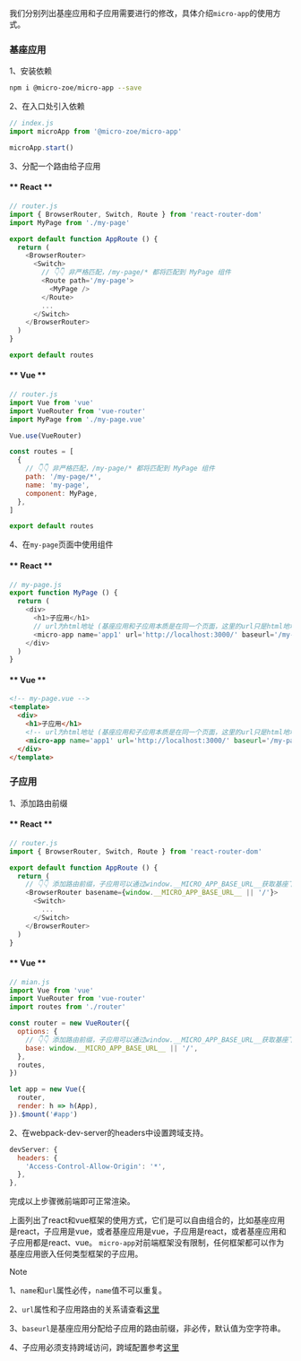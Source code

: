 我们分别列出基座应用和子应用需要进行的修改，具体介绍`micro-app`的使用方式。

### 基座应用

1、安装依赖
```bash
npm i @micro-zoe/micro-app --save
```

2、在入口处引入依赖
```js
// index.js
import microApp from '@micro-zoe/micro-app'

microApp.start()
```

3、分配一个路由给子应用
<!-- tabs:start -->

#### ** React **
```js
// router.js
import { BrowserRouter, Switch, Route } from 'react-router-dom'
import MyPage from './my-page'

export default function AppRoute () {
  return (
    <BrowserRouter>
      <Switch>
        // 👇👇 非严格匹配，/my-page/* 都将匹配到 MyPage 组件
        <Route path='/my-page'>
          <MyPage />
        </Route>
        ...
      </Switch>
    </BrowserRouter>
  )
}

export default routes
```

#### ** Vue **

```js
// router.js
import Vue from 'vue'
import VueRouter from 'vue-router'
import MyPage from './my-page.vue'

Vue.use(VueRouter)

const routes = [
  {
    // 👇👇 非严格匹配，/my-page/* 都将匹配到 MyPage 组件
    path: '/my-page/*', 
    name: 'my-page',
    component: MyPage,
  },
]

export default routes
```
<!-- tabs:end -->

4、在`my-page`页面中使用组件
<!-- tabs:start -->

#### ** React **
```js
// my-page.js
export function MyPage () {
  return (
    <div>
      <h1>子应用</h1>
      // url为html地址 (基座应用和子应用本质是在同一个页面，这里的url只是html地址，子应用的路由还是基于浏览器地址的)
      <micro-app name='app1' url='http://localhost:3000/' baseurl='/my-page'></micro-app>
    </div>
  )
}
```

#### ** Vue **
```html
<!-- my-page.vue -->
<template>
  <div>
    <h1>子应用</h1>
    <!-- url为html地址 (基座应用和子应用本质是在同一个页面，这里的url只是html地址，子应用的路由还是基于浏览器地址的) -->
    <micro-app name='app1' url='http://localhost:3000/' baseurl='/my-page'></micro-app>
  </div>
</template>
```
<!-- tabs:end -->

### 子应用

1、添加路由前缀

<!-- tabs:start -->

#### ** React **
```js
// router.js
import { BrowserRouter, Switch, Route } from 'react-router-dom'

export default function AppRoute () {
  return (
    // 👇👇 添加路由前缀，子应用可以通过window.__MICRO_APP_BASE_URL__获取基座下发的baseurl
    <BrowserRouter basename={window.__MICRO_APP_BASE_URL__ || '/'}>
      <Switch>
        ...
      </Switch>
    </BrowserRouter>
  )
}
```

#### ** Vue **
```js
// mian.js
import Vue from 'vue'
import VueRouter from 'vue-router'
import routes from './router'

const router = new VueRouter({
  options: {
    // 👇👇 添加路由前缀，子应用可以通过window.__MICRO_APP_BASE_URL__获取基座下发的baseurl
    base: window.__MICRO_APP_BASE_URL__ || '/',
  },
  routes,
})

let app = new Vue({
  router,
  render: h => h(App),
}).$mount('#app')
```
<!-- tabs:end -->


2、在webpack-dev-server的headers中设置跨域支持。
```js
devServer: {
  headers: {
    'Access-Control-Allow-Origin': '*',
  },
},
```

完成以上步骤微前端即可正常渲染。

上面列出了react和vue框架的使用方式，它们是可以自由组合的，比如基座应用是react，子应用是vue，或者基座应用是vue，子应用是react，或者基座应用和子应用都是react、vue。 `micro-app`对前端框架没有限制，任何框架都可以作为基座应用嵌入任何类型框架的子应用。


> [!NOTE]
> 1、`name`和`url`属性必传，`name`值不可以重复。
>
> 2、`url`属性和子应用路由的关系请查看[这里](/zh-cn/route)
>
> 3、`baseurl`是基座应用分配给子应用的路由前缀，非必传，默认值为空字符串。
> 
> 4、子应用必须支持跨域访问，跨域配置参考[这里](/zh-cn/questions?id=_2、子应用静态资源一定要支持跨域吗？)
